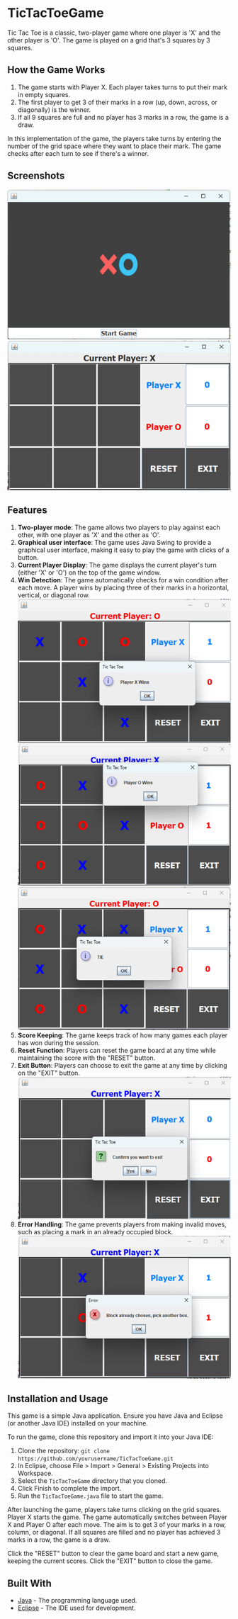 # TicTacToeGame

Tic Tac Toe is a classic, two-player game where one player is 'X' and the other player is 'O'. The game is played on a grid that's 3 squares by 3 squares.

## How the Game Works

1. The game starts with Player X. Each player takes turns to put their mark in empty squares.
2. The first player to get 3 of their marks in a row (up, down, across, or diagonally) is the winner.
3. If all 9 squares are full and no player has 3 marks in a row, the game is a draw.

In this implementation of the game, the players take turns by entering the number of the grid space where they want to place their mark. The game checks after each turn to see if there's a winner.


## Screenshots
![Start Page Screenshot](StartPage.png) 
![Game View Screenshot](GameView.png)




## Features

1. **Two-player mode**: The game allows two players to play against each other, with one player as 'X' and the other as 'O'.
1. **Graphical user interface**: The game uses Java Swing to provide a graphical user interface, making it easy to play the game with clicks of a button.
1. **Current Player Display**: The game displays the current player's turn (either 'X' or 'O') on the top of the game window.
1. **Win Detection**: The game automatically checks for a win condition after each move. A player wins by placing three of their marks in a horizontal, vertical, or diagonal row.
![X Wins](XWins.png)
![O Wins](OWins.png)
![Tie](TIE.png)
1. **Score Keeping**: The game keeps track of how many games each player has won during the session.
1. **Reset Function**: Players can reset the game board at any time while maintaining the score with the "RESET" button.
1. **Exit Button**: Players can choose to exit the game at any time by clicking on the "EXIT" button.
![Exit Feature](ExitFeature.png)
1. **Error Handling**: The game prevents players from making invalid moves, such as placing a mark in an already occupied block.
![Block Chosen Feature](BlockChosenFeature.png)


## Installation and Usage

This game is a simple Java application. Ensure you have Java and Eclipse (or another Java IDE) installed on your machine.

To run the game, clone this repository and import it into your Java IDE:

1. Clone the repository: `git clone https://github.com/yourusername/TicTacToeGame.git`
2. In Eclipse, choose File > Import > General > Existing Projects into Workspace.
3. Select the `TicTacToeGame` directory that you cloned.
4. Click Finish to complete the import.
5. Run the `TicTacToeGame.java` file to start the game.

After launching the game, players take turns clicking on the grid squares. Player X starts the game. The game automatically switches between Player X and Player O after each move. The aim is to get 3 of your marks in a row, column, or diagonal. If all squares are filled and no player has achieved 3 marks in a row, the game is a draw.

Click the "RESET" button to clear the game board and start a new game, keeping the current scores. Click the "EXIT" button to close the game.


## Built With

- [Java](https://www.java.com/) - The programming language used.
- [Eclipse](https://www.eclipse.org/) - The IDE used for development.
